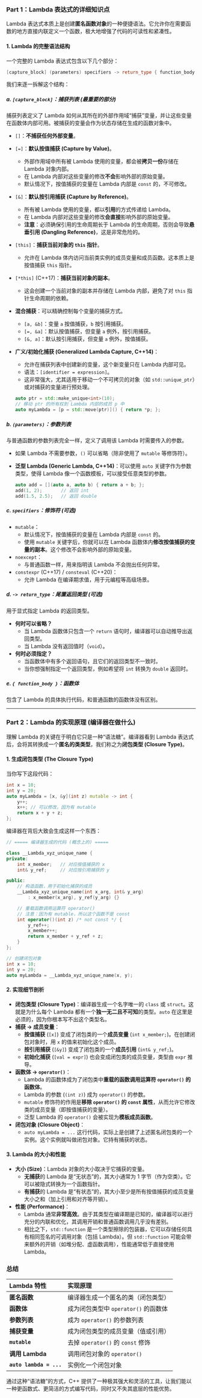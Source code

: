### Part 1：Lambda 表达式的详细知识点

Lambda 表达式本质上是创建**匿名函数对象**的一种便捷语法。它允许你在需要函数的地方直接内联定义一个函数，极大地增强了代码的可读性和紧凑性。

#### 1\. Lambda 的完整语法结构

一个完整的 Lambda 表达式包含以下几个部分：

```cpp
[capture_block] (parameters) specifiers -> return_type { function_body }
```

我们来逐一拆解这个结构：

##### a. `[capture_block]`：捕获列表 (最重要的部分)

捕获列表定义了 Lambda 如何从其所在的外部作用域“捕获”变量，并让这些变量在函数体内部可用。被捕获的变量会作为状态存储在生成的函数对象中。

  * `[]`：**不捕获任何外部变量**。

  * `[=]`：**默认按值捕获 (Capture by Value)**。

      * 外部作用域中所有被 Lambda 使用的变量，都会被**拷贝一份**存储在 Lambda 对象内部。
      * 在 Lambda 内部对这些变量的修改**不会**影响外部的原始变量。
      * 默认情况下，按值捕获的变量在 Lambda 内部是 `const` 的，不可修改。

  * `[&]`：**默认按引用捕获 (Capture by Reference)**。

      * 所有被 Lambda 使用的变量，都以**引用**的方式传递给 Lambda。
      * 在 Lambda 内部对这些变量的修改**会直接**影响外部的原始变量。
      * **注意**：必须确保引用的生命周期长于 Lambda 的生命周期，否则会导致**悬垂引用 (Dangling Reference)**，这是非常危险的。

  * `[this]`：**捕获当前对象的 `this` 指针**。

      * 允许在 Lambda 体内访问当前类实例的成员变量和成员函数。这本质上是按值捕获 `this` 指针。

  * `[*this]` (C++17)：**捕获当前对象的副本**。

      * 这会创建一个当前对象的副本并存储在 Lambda 内部，避免了对 `this` 指针生命周期的依赖。

  * **混合捕获**：可以精确控制每个变量的捕获方式。

      * `[a, &b]`：变量 `a` 按值捕获，`b` 按引用捕获。
      * `[=, &a]`：默认按值捕获，但变量 `a` 例外，按引用捕获。
      * `[&, a]`：默认按引用捕获，但变量 `a` 例外，按值捕获。

  * **广义/初始化捕获 (Generalized Lambda Capture, C++14)**：

      * 允许在捕获列表中创建新的变量，这个新变量只在 Lambda 内部可见。
      * 语法：`[identifier = expression]`。
      * 这非常强大，尤其适用于移动一个不可拷贝的对象（如 `std::unique_ptr`）或对捕获的变量进行预处理。

    <!-- end list -->

    ```cpp
    auto ptr = std::make_unique<int>(10);
    // 移动 ptr 的所有权到 Lambda 内部的成员 p 中
    auto myLambda = [p = std::move(ptr)]() { return *p; };
    ```

##### b. `(parameters)`：参数列表

与普通函数的参数列表完全一样，定义了调用该 Lambda 时需要传入的参数。

  * 如果 Lambda 不需要参数，`()` 可以省略（除非使用了 `mutable` 等修饰符）。

  * **泛型 Lambda (Generic Lambda, C++14)**：可以使用 `auto` 关键字作为参数类型，使得 Lambda 像一个函数模板，可以接受任意类型的参数。

    ```cpp
    auto add = [](auto a, auto b) { return a + b; };
    add(1, 2);       // 返回 int
    add(1.5, 2.5);   // 返回 double
    ```

##### c. `specifiers`：修饰符 (可选)

  * `mutable`：
      * 默认情况下，按值捕获的变量在 Lambda 内部是 `const` 的。
      * 使用 `mutable` 关键字后，你就可以在 Lambda 函数体内**修改按值捕获的变量的副本**。这个修改不会影响外部的原始变量。
  * `noexcept`：
      * 与普通函数一样，用来指明该 Lambda 不会抛出任何异常。
  * `constexpr` (C++17) / `consteval` (C++20)：
      * 允许 Lambda 在编译期求值，用于元编程等高级场景。

##### d. `-> return_type`：尾置返回类型 (可选)

用于显式指定 Lambda 的返回类型。

  * **何时可以省略？**
      * 当 Lambda 函数体只包含一个 `return` 语句时，编译器可以自动推导出返回类型。
      * 当 Lambda 没有返回值时（`void`）。
  * **何时必须指定？**
      * 当函数体中有多个返回语句，且它们的返回类型不一致时。
      * 当你想强制指定一个返回类型，例如希望将 `int` 转换为 `double` 返回时。

##### e. `{ function_body }`：函数体

包含了 Lambda 的具体执行代码，和普通函数的函数体没有区别。

-----

### Part 2：Lambda 的实现原理 (编译器在做什么)

理解 Lambda 的关键在于明白它只是一种“语法糖”。编译器看到 Lambda 表达式后，会将其转换成一个**匿名的类类型**，我们称之为**闭包类型 (Closure Type)**。

#### 1\. 生成闭包类型 (The Closure Type)

当你写下这段代码：

```cpp
int x = 10;
int y = 20;
auto myLambda = [x, &y](int z) mutable -> int {
    y++;
    x++; // 可以修改，因为有 mutable
    return x + y + z;
};
```

编译器在背后大致会生成这样一个东西：

```cpp
// ===== 编译器生成的代码 (概念上的) =====

class __Lambda_xyz_unique_name {
private:
    int x_member;   // 对应按值捕获的 x
    int& y_ref;     // 对应按引用捕获的 y

public:
    // 构造函数，用于初始化捕获的成员
    __Lambda_xyz_unique_name(int x_arg, int& y_arg)
        : x_member(x_arg), y_ref(y_arg) {}

    // 重载函数调用运算符 operator()
    // 注意：因为有 mutable，所以这个函数不是 const
    int operator()(int z) /* not const */ {
        y_ref++;
        x_member++;
        return x_member + y_ref + z;
    }
};

// 创建闭包对象
int x = 10;
int y = 20;
auto myLambda = __Lambda_xyz_unique_name(x, y);
```

#### 2\. 实现细节剖析

  * **闭包类型 (Closure Type)**：编译器生成一个名字唯一的 `class` 或 `struct`。这就是为什么每个 Lambda 都有一个**独一无二且不可知**的类型。`auto` 在这里是必须的，因为你根本写不出这个类型名。
  * **捕获 -\> 成员变量**：
      * **按值捕获** (`[x]`) 变成了闭包类的一个**成员变量** (`int x_member;`)。在创建闭包对象时，用 `x` 的值来初始化这个成员。
      * **按引用捕获** (`[&y]`) 变成了闭包类的一个**成员引用** (`int& y_ref;`)。
      * **初始化捕获** (`[val = expr]`) 也会变成闭包类的成员变量，类型由 `expr` 推导。
  * **函数体 -\> `operator()`**：
      * Lambda 的函数体成为了闭包类中**重载的函数调用运算符 `operator()` 的函数体**。
      * Lambda 的参数 (`(int z)`) 成为 `operator()` 的参数。
      * `mutable` 修饰符的作用是**移除 `operator()` 的 `const` 属性**，从而允许它修改类的成员变量（即按值捕获的变量）。
      * 泛型 Lambda 的 `operator()` 会被实现为**模板成员函数**。
  * **闭包对象 (Closure Object)**：
      * `auto myLambda = ...` 这行代码，实际上是创建了上述匿名闭包类的一个实例。这个实例就叫做闭包对象。它持有捕获的状态。

#### 3\. Lambda 的大小和性能

  * **大小 (Size)**：Lambda 对象的大小取决于它捕获的变量。
      * **无捕获**的 Lambda 是“无状态”的，其大小通常为 1 字节（作为空类）。它可以被隐式转换为一个函数指针。
      * **有捕获**的 Lambda 是“有状态”的，其大小至少是所有按值捕获的成员变量大小之和（加上引用和对齐等开销）。
  * **性能 (Performance)**：
      * Lambda 通常**非常高效**。由于其类型在编译期是已知的，编译器可以进行充分的内联和优化，其调用开销和普通函数调用几乎没有差别。
      * 相比之下，`std::function` 是一个类型擦除的包装器，它可以存储任何具有相同签名的可调用对象（包括 Lambda）。但 `std::function` 可能会带来额外的开销（如堆分配、虚函数调用），性能通常低于直接使用 Lambda。

### 总结

| Lambda 特性 | 实现原理 |
| :--- | :--- |
| **匿名函数** | 编译器生成一个匿名的类（闭包类型） |
| **函数体** | 成为闭包类型中 `operator()` 的函数体 |
| **参数列表** | 成为 `operator()` 的参数列表 |
| **捕获变量** | 成为闭包类型的成员变量（值或引用） |
| **`mutable`** | 去掉 `operator()` 的 `const` 修饰 |
| **调用 Lambda** | 调用闭包对象的 `operator()` |
| **`auto lambda = ...`** | 实例化一个闭包对象 |

通过这种“语法糖”的方式，C++ 提供了一种极其强大和灵活的工具，让我们能以一种更函数式、更简洁的方式编写代码，同时又不失其底层的性能优势。